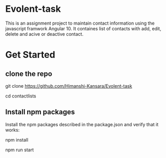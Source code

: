# Evolent-task
This is an assignment project to maintain contact information using the javascript framwork Angular 10. It containes list of contacts with add, edit, delete and acive or deactive contact.

# Get Started
## clone the repo
git clone https://github.com/Himanshi-Kansara/Evolent-task

cd contactlists

## Install npm packages
Install the npm packages described in the package.json and verify that it works:

npm install

npm run start

